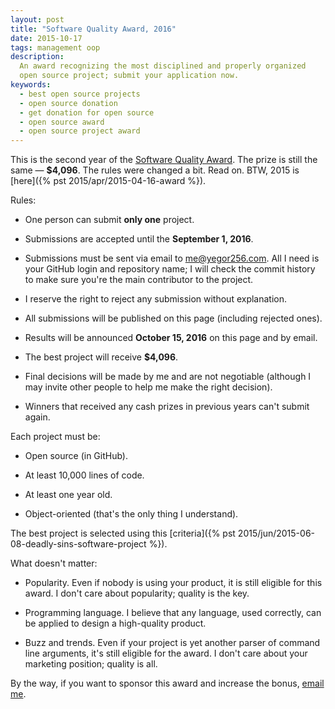 ```yaml
---
layout: post
title: "Software Quality Award, 2016"
date: 2015-10-17
tags: management oop
description:
  An award recognizing the most disciplined and properly organized
  open source project; submit your application now.
keywords:
  - best open source projects
  - open source donation
  - get donation for open source
  - open source award
  - open source project award
---
```


This is the second year of the
[Software Quality Award](/award.html). The prize
is still the same &mdash; **$4,096**.
The rules were changed a bit. Read on.
BTW, 2015 is [here]({% pst 2015/apr/2015-04-16-award %}).

<!--more-->

Rules:

  * One person can submit **only one** project.

  * Submissions are accepted until the **September 1, 2016**.

  * Submissions must be sent via email to [me@yegor256.com](mailto:me@yegor256.com).
    All I need is your GitHub login and repository name; I will check the commit
    history to make sure you're the main contributor to the project.

  * I reserve the right to reject any submission without explanation.

  * All submissions will be published on this page (including rejected ones).

  * Results will be announced **October 15, 2016** on this page and by email.

  * The best project will receive **$4,096**.

  * Final decisions will be made by me and are not negotiable
    (although I may invite other people to help me make the right decision).

  * Winners that received any cash prizes in previous years can't submit again.

Each project must be:

  * Open source (in GitHub).

  * At least 10,000 lines of code.

  * At least one year old.

  * Object-oriented (that's the only thing I understand).

The best project is selected using this [criteria]({% pst 2015/jun/2015-06-08-deadly-sins-software-project %}).

What doesn't matter:

  * Popularity. Even if nobody is using your
    product, it is still eligible for this award. I don't care about
    popularity; quality is the key.

  * Programming language. I believe that any language, used correctly,
    can be applied to design a high-quality product.

  * Buzz and trends. Even if your project is yet another parser of command
    line arguments, it's still eligible for the award. I don't care about
    your marketing position; quality is all.

By the way, if you want to sponsor this award and increase the bonus,
[email me](mailto:me@yegor256.com).
